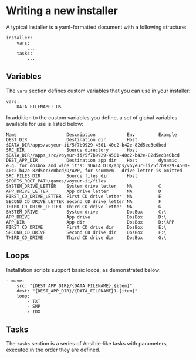 # Writing a new installer

A typical installer is a yaml-formatted document with a following structure:

    installer:
        vars:
            ...
        tasks:
            ...

## Variables

The `vars` section defines custom variables that you can use in your installer:

    vars:
        DATA_FILENAME: US

In addition to the custom variables you define, a set of global variables available for use is listed below:

    Name                   Description            Env         Example
    DEST_DIR               Destination dir        Host        $DATA_DIR/apps/voyeur-ii/5f7b9929-4501-40c2-b42e-82d5ec3e0bcd
    SRC_DIR                Source directory       Host        $DATA_DIR//apps_src/voyeur-ii/5f7b9929-4501-40c2-b42e-82d5ec3e0bcd
    DEST_APP_DIR           Destination app dir    Host        dynamic, e.g. for dosbox and wine it's: $DATA_DIR/apps/voyeur-ii/5f7b9929-4501-40c2-b42e-82d5ec3e0bcd/D/APP, for scummvm - drive letter is omitted
    SRC_FILES_DIR          Source files dir       Host        $PORTS_ROOT_PATH/games/voyeur-ii/files
    SYSTEM_DRIVE_LETTER    System drive letter    NA          C
    APP_DRIVE_LETTER       App drive letter       NA          D
    FIRST_CD_DRIVE_LETTER  First CD drive letter  NA          E
    SECOND_CD_DRIVE_LETTER Second CD drive letter NA          F
    THIRD_CD_DRIVE_LETTER  Third CD drive letter  NA          G
    SYSTEM_DRIVE           System drive           DosBox      C:\
    APP_DRIVE              App drive              DosBox      D:\
    APP_DIR                App dir                DosBox      D:\APP
    FIRST_CD_DRIVE         First CD drive dir     DosBox      E:\
    SECOND_CD_DRIVE        Second CD drive dir    DosBox      F:\
    THIRD_CD_DRIVE         Third CD drive dir     DosBox      G:\

## Loops

Installation scripts support basic loops, as demonstrated below:

    - move:
        src: "{DEST_APP_DIR}/{DATA_FILENAME}.{item}"
        dest: "{DEST_APP_DIR}/{DATA_FILENAME}1.{item}"
        loop:
            - TXT
            - SMP
            - IDX

## Tasks

The `tasks` section is a series of Ansible-like tasks with parameters, executed in the order they are defined.
